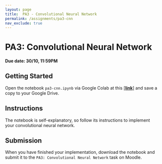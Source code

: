 ```yaml
---
layout: page
title:  PA3 - Convolutional Neural Network
permalink: /assignments/pa3-cnn
nav_exclude: true
---
```


# PA3: Convolutional Neural Network

#### Due date: 30/10, 11:59PM

## Getting Started
Open the notebook `pa3-cnn.ipynb` via Google Colab at this [[**link**]](https://colab.research.google.com/drive/1-11E1MUV1v5JUYheP-M1_Q8nmEwHENnw?usp=sharing) and save a copy to your Google Drive.

## Instructions
The notebook is self-explanatory, so follow its instructions to implement your convolutional neural network.

## Submission
When you have finished your implementation, download the notebook and submit it to the `PA3: Convolutional Neural Network` task on Moodle.